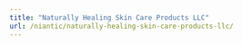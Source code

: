 ```yaml
---
title: "Naturally Healing Skin Care Products LLC"
url: /niantic/naturally-healing-skin-care-products-llc/
---
```

